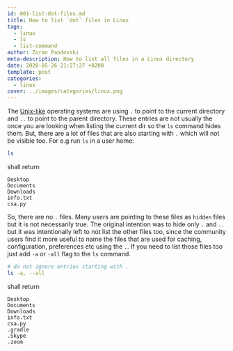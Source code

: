 ```yaml
---
id: 001-list-dot-files.md
title: How to list `dot` files in Linux
tags:
  - linux
  - ls
  - list-command
author: Zoran Pandovski
meta-description: How to list all files in a Linux directory
date: 2020-05-26 21:27:27 +0200
template: post
categories:
  - linux
cover: ../images/categories/linux.png
---
```


The [Unix-like](https://en.wikipedia.org/wiki/Unix-like) operating systems are using `.` to point to the current directory and `..` to point to the parent directory. These entries are not usually the once you are looking when listing the current dir so the `ls` command hides them. But, there are a lot of files that are also starting with `.` which will not be visible too. For e.g run `ls` in a user home:

```bash
ls
```
shall return

```
Desktop
Documents
Downloads
info.txt
csa.py
```

So, there are no `.` files. Many users are pointing to these files as `hidden` files but it is not necessarily true. The original intention was to hide only `.` and `..` but it was intentionally left to not list the other files too, since the community users find it more useful to name the files that are used for caching, configuration, preferences etc using the `.`. If you need to list those files too just add `-a` or `-all` flag to the `ls` command.

```bash
# do not ignore entries starting with .
ls -a, --all
```

shall return

```
Desktop
Documents
Downloads
info.txt
csa.py
.gradle
.Skype
.zoom
```